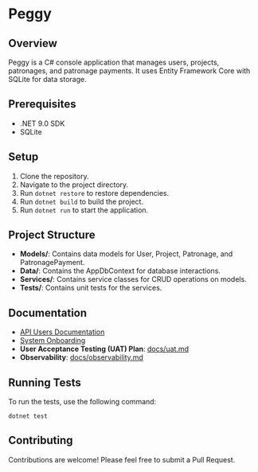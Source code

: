 # Peggy

## Overview
Peggy is a C# console application that manages users, projects, patronages, and patronage payments. It uses Entity Framework Core with SQLite for data storage.

## Prerequisites
- .NET 9.0 SDK
- SQLite

## Setup
1. Clone the repository.
2. Navigate to the project directory.
3. Run `dotnet restore` to restore dependencies.
4. Run `dotnet build` to build the project.
5. Run `dotnet run` to start the application.

## Project Structure
- **Models/**: Contains data models for User, Project, Patronage, and PatronagePayment.
- **Data/**: Contains the AppDbContext for database interactions.
- **Services/**: Contains service classes for CRUD operations on models.
- **Tests/**: Contains unit tests for the services.

## Documentation
- [API Users Documentation](docs/api_users.md)
- [System Onboarding](docs/system_onboarding.md)
- **User Acceptance Testing (UAT) Plan**: [docs/uat.md](docs/uat.md)
- **Observability**: [docs/observability.md](docs/observability.md)

## Running Tests
To run the tests, use the following command:
```
dotnet test
```

## Contributing
Contributions are welcome! Please feel free to submit a Pull Request. 